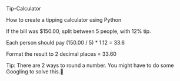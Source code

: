  Tip-Calculator
 
How to create a tipping calculator using Python<br>

If the bill was $150.00, split between 5 people, with 12% tip. 

Each person should pay (150.00 / 5) * 1.12 = 33.6

Format the result to 2 decimal places = 33.60

Tip: There are 2 ways to round a number. You might have to do some Googling to solve this.💪
